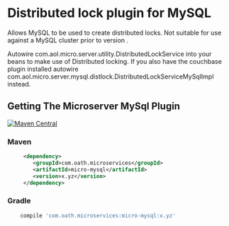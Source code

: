 # Distributed lock plugin for MySQL

Allows MySQL to be used to create distributed locks. Not suitable for use against a MySQL cluster prior to version .

Autowire com.aol.micro.server.utility.DistributedLockService into your beans to make use of Distributed locking. If you also have the couchbase plugin installed autowire com.aol.micro.server.mysql.distlock.DistributedLockServiceMySqlImpl instead.

## Getting The Microserver MySql Plugin

[![Maven Central](https://maven-badges.herokuapp.com/maven-central/com.oath.microservices/micro-mysql/badge.svg)](https://maven-badges.herokuapp.com/maven-central/com.oath.microservices/micro-mysql)

### Maven 
```xml
     <dependency>
        <groupId>com.oath.microservices</groupId>  
        <artifactId>micro-mysql</artifactId>
        <version>x.yz</version>
     </dependency>
```
### Gradle
```groovy
    compile 'com.oath.microservices:micro-mysql:x.yz'
```
